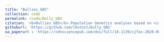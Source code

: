 ```yaml
---
title: "Bullies_GBS"
collection: code
permalink: /code/Bully_GBS
citation: '<b>Bullies GBS</b>.Population Genetics analyses based on <i>Ingram, Dutoit et al. 2020</i> study of common bullies (i.e. fish) population structure across two NZ lakesfrom a GBS/RAD dataset. This repository also contains a tutorial for running basic popgen stats and FastStructure'
githuburl: 'https://github.com/ldutoit/bully_GBS'
oa_paperurl : 'https://cdnsciencepub.com/doi/full/10.1139/cjfas-2020-0015'
---
```

